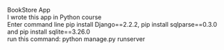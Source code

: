 BookStore App <br />
I wrote this app in Python course <br />
Enter command line pip install Django==2.2.2, pip install sqlparse==0.3.0 and pip install sqlite==3.26.0 <br />
run this command: python manage.py runserver <br /> 
